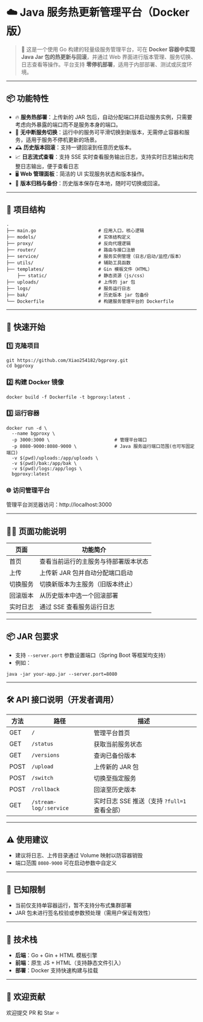 # ☁️ Java 服务热更新管理平台（Docker 版）

> 🧩 这是一个使用 Go 构建的轻量级服务管理平台，可在 **Docker 容器中实现 Java Jar 包的热更新与回滚**，并通过 Web 界面进行版本管理、服务切换、日志查看等操作。平台支持 **零停机部署**，适用于内部部署、测试或灰度环境。

---

## 📦 功能特性

- 🔥 **服务热部署**：上传新的 JAR 包后，自动分配端口并启动服务实例，只需要考虑向外暴露的端口而不是服务本身的端口。
- 🔁 **无中断服务切换**：运行中的服务可平滑切换到新版本，无需停止容器和服务，适用于服务不停机更新的场景。
- 🕰 **历史版本回滚**：支持一键回滚到任意历史版本。
- 📈 **日志流式查看**：支持 SSE 实时查看服务输出日志，支持实时日志输出和完整日志输出，便于查看日志
- 🖥 **Web 管理面板**：简洁的 UI 实现服务状态和版本操作。
- 📁 **版本归档与备份**：历史版本保存在本地，随时可切换或回滚。

---

## 🧱 项目结构

```shell
.
├── main.go                       # 应用入口，核心逻辑 
├── models/                       # 实体结构定义 
├── proxy/                        # 反向代理逻辑 
├── router/                       # 路由与接口注册 
├── service/                      # 服务实例管理（日志/启动/监控/版本） 
├── utils/                        # 辅助工具函数 
├── templates/                    # Gin 模板文件（HTML） 
    ├── static/                   # 静态资源（js/css） 
├── uploads/                      # 上传的 jar 包
├── logs/                         # 服务运行日志 
├── bak/                          # 历史版本 jar 包备份 
└── Dockerfile                    # 构建服务管理平台的 Dockerfile
```

------

## 🚀 快速开始

### 1️⃣ 克隆项目

```shell
git https://github.com/Xiao254182/bgproxy.git
cd bgproxy
```

### 2️⃣ 构建 Docker 镜像

```shell
docker build -f Dockerfile -t bgproxy:latest .
```

### 3️⃣ 运行容器

```shell
docker run -d \
  --name bgproxy \
  -p 3000:3000 \                        # 管理平台端口
  -p 8080-9000:8080-9000 \              # Java 服务运行端口范围(也可写固定端口)
  -v $(pwd)/uploads:/app/uploads \
  -v $(pwd)/bak:/app/bak \
  -v $(pwd)/logs:/app/logs \
  bgproxy:latest
```

### 🌐 访问管理平台

管理平台浏览器访问：http://localhost:3000

------

## 🧑‍💻 页面功能说明

| 页面     | 功能简介                             |
| -------- | ------------------------------------ |
| 首页     | 查看当前运行的主服务与待部署版本状态 |
| 上传     | 上传新 JAR 包并自动分配端口启动      |
| 切换服务 | 切换新版本为主服务（旧版本终止）     |
| 回滚版本 | 从历史版本中选一个回滚部署           |
| 实时日志 | 通过 SSE 查看服务运行日志            |

------

## 📦 JAR 包要求

- 支持 `--server.port` 参数设置端口（Spring Boot 等框架均支持）
- 例如：

```shell
java -jar your-app.jar --server.port=8080
```

------

## 🛠 API 接口说明（开发者调用）

| 方法 | 路径                   | 描述                                         |
| ---- | ---------------------- | -------------------------------------------- |
| GET  | `/`                    | 管理平台首页                                 |
| GET  | `/status`              | 获取当前服务状态                             |
| GET  | `/versions`            | 查询已备份版本                               |
| POST | `/upload`              | 上传新的 JAR 包                              |
| POST | `/switch`              | 切换至指定服务                               |
| POST | `/rollback`            | 回滚至历史版本                               |
| GET  | `/stream-log/:service` | 实时日志 SSE 推送（支持 `?full=1` 查看全部） |

------
## ⚠️ 使用建议
- 建议将日志、上传目录通过 Volume 映射以防容器销毁
- 端口范围 `8080-9000` 可在启动参数中自定义

------

## 🚧 已知限制

- 当前仅支持单容器运行，暂不支持分布式集群部署
- JAR 包未进行签名校验或参数预处理（需用户保证有效性）

------

## 🧰 技术栈

- **后端**：Go + Gin + HTML 模板引擎
- **前端**：原生 JS + HTML（支持静态文件引入）
- **部署**：Docker 支持快速构建与挂载

------
## 🤝 欢迎贡献

欢迎提交 PR 和 Star ⭐️
